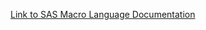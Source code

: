[Link to SAS Macro Language Documentation](https://go.documentation.sas.com/doc/en/pgmsascdc/default/mcrolref/titlepage.htm)
